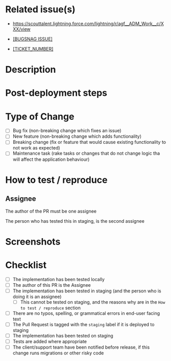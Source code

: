 <!--- Provide a general summary of your changes in the Title above -->

# Related issue(s)

<!--- Paste a link to the Salesforce work task or tasks that this PR closes here -->

- <https://scouttalent.lightning.force.com/lightning/r/agf__ADM_Work__c/XXX/view>

- [[BUGSNAG ISSUE]](link_to_bugsnag_issue)
- [[TICKET_NUMBER]](link_to_aa_url)

# Description

<!--- Describe your changes in detail
        for example: what is the current behavior and what is the new behavior-->

# Post-deployment steps

<!--- If data needs to be migrated or any rake tasks should be executed after deploy, note what to do here -->

# Type of Change
<!--- Check the box(es) that your changes address -->

- [ ] Bug fix (non-breaking change which fixes an issue)
- [ ] New feature (non-breaking change which adds functionality)
- [ ] Breaking change (fix or feature that would cause existing functionality to not work as expected)
- [ ] Maintenance task (rake tasks or changes that do not change logic tha will affect the application behaviour)

# How to test / reproduce

## Assignee

The author of the PR must be one assignee

The person who has tested this in staging, is the second assignee

# Screenshots

<!--- If appropriate.
      Protip: You can click and drag files into the pull request page to upload
      Optionally: A link to mockups (if they exist).
  -->

# Checklist

- [ ] The implementation has been tested locally
- [ ] The author of this PR is the Assignee
- [ ] The implementation has been tested in staging (and the person who is doing it is an assignee)
  - [ ] This cannot be tested on staging, and the reasons why are in the `How to test / reproduce` section
- [ ] There are no typos, spelling, or grammatical errors in end-user facing text
- [ ] The Pull Request is tagged with the `staging` label if it is deployed to staging
- [ ] The implementation has been tested on staging
- [ ] Tests are added where appropriate
- [ ] The client/support team have been notified before release, if this change runs migrations or other risky code
